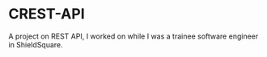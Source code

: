 # CREST-API
A project on REST API, I worked on while I was a trainee software engineer in ShieldSquare.
